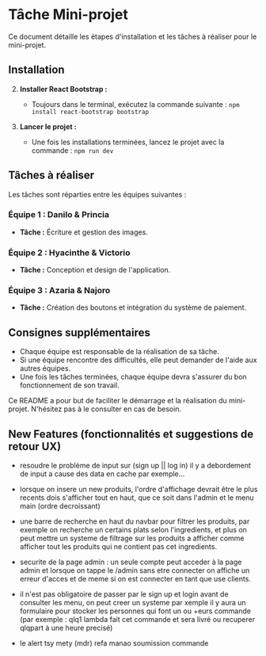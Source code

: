 # Tâche Mini-projet

Ce document détaille les étapes d'installation et les tâches à réaliser pour le mini-projet.

## Installation


2. **Installer React Bootstrap :**
   - Toujours dans le terminal, exécutez la commande suivante : `npm install react-bootstrap bootstrap`


3. **Lancer le projet :**
   - Une fois les installations terminées, lancez le projet avec la commande : `npm run dev`

## Tâches à réaliser

Les tâches sont réparties entre les équipes suivantes :

### Équipe 1 : Danilo & Princia

- **Tâche :** Écriture et gestion des images.

### Équipe 2 : Hyacinthe & Victorio

- **Tâche :** Conception et design de l'application.

### Équipe 3 : Azaria & Najoro

- **Tâche :** Création des boutons et intégration du système de paiement.

## Consignes supplémentaires

- Chaque équipe est responsable de la réalisation de sa tâche.
- Si une équipe rencontre des difficultés, elle peut demander de l'aide aux autres équipes.
- Une fois les tâches terminées, chaque équipe devra s'assurer du bon fonctionnement de son travail.

Ce README a pour but de faciliter le démarrage et la réalisation du mini-projet. N'hésitez pas à le consulter en cas de besoin.

## New Features (fonctionnalités et suggestions de retour UX)

- resoudre le problème de input sur (sign up || log in) il y a debordement de input a cause des data en cache par exemple...

- lorsque on insere un new produits, l'ordre d'affichage devrait être le plus recents dois s'afficher tout en haut, que ce soit dans l'admin et le menu main (ordre decroissant)

- une barre de recherche en haut du navbar pour filtrer les produits, par exemple on recherche un certains plats selon l'ingredients, et plus on peut mettre un systeme de filtrage sur les produits a afficher comme afficher tout les produits qui ne contient pas cet ingredients.

- securite de la page admin : un seule compte peut acceder à la page admin et lorsque on tappe le /admin sans etre connecter on affiche un erreur d'acces et de meme si on est connecter en tant que use clients.

- il n'est pas obligatoire de passer par le sign up et login avant de consulter les menu, on peut creer un systeme par xemple il y aura un formulaire pour stocker les personnes qui font un ou +eurs commande (par exemple : qlq1 lambda fait cet commande et sera livré ou recuperer qlqpart à une heure precisé)

- le alert tsy mety (mdr) refa manao soumission commande